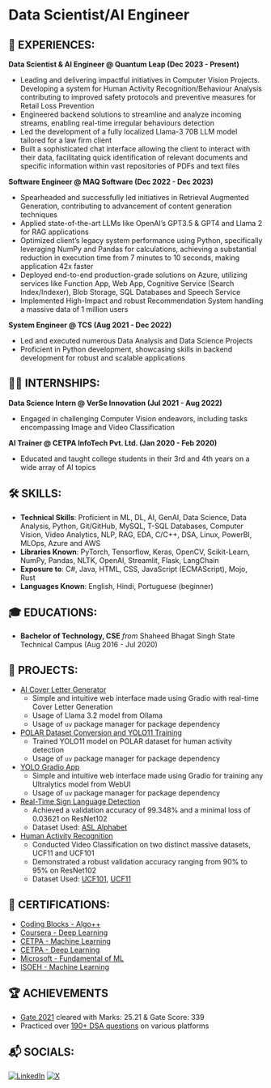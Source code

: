 # Data Scientist/AI Engineer

##  💼 EXPERIENCES:
**Data Scientist & AI Engineer @ Quantum Leap (Dec 2023 - Present)**
- Leading and delivering impactful initiatives in Computer Vision Projects. Developing a system for Human Activity Recognition/Behaviour Analysis contributing to improved safety protocols and preventive measures for Retail Loss Prevention
- Engineered backend solutions to streamline and analyze incoming streams, enabling real-time irregular behaviours detection
- Led the development of a fully localized Llama-3 70B LLM model tailored for a law firm client
- Built a sophisticated chat interface allowing the client to interact with their data, facilitating quick identification of relevant documents and specific information within vast repositories of PDFs and text files

**Software Engineer @ MAQ Software (Dec 2022 - Dec 2023)**
- Spearheaded and successfully led initiatives in Retrieval Augmented Generation, contributing to advancement of content generation techniques
- Applied state-of-the-art LLMs like OpenAI’s GPT3.5 & GPT4  and Llama 2 for RAG applications
- Optimized client’s legacy system performance using Python, specifically leveraging NumPy and Pandas for calculations, achieving a substantial reduction in execution time from 7 minutes to 10 seconds, making application 42x faster
- Deployed end-to-end production-grade solutions on Azure, utilizing services like Function App, Web App, Cognitive Service (Search Index/Indexer), Blob Storage, SQL Databases and Speech Service
- Implemented High-Impact and robust Recommendation System handling a massive data of 1 million users

**System Engineer @ TCS (Aug 2021 - Dec 2022)**
- Led and executed numerous Data Analysis and Data Science Projects
- Proficient in Python development, showcasing skills in backend development for robust and scalable applications

## 🧑‍💻 INTERNSHIPS:

**Data Science Intern @ VerSe Innovation (Jul 2021 - Aug 2022)**
- Engaged in challenging Computer Vision endeavors, including tasks encompassing Image and Video Classification

**AI Trainer @ CETPA InfoTech Pvt. Ltd. (Jan 2020 - Feb 2020)**
- Educated and taught college students in their 3rd and 4th years on a wide array of AI topics

## 🛠️ SKILLS:
- **Technical Skills**: Proficient in ML, DL, AI, GenAI, Data Science, Data Analysis, Python, Git/GitHub, MySQL, T-SQL Databases, Computer Vision, Video Analytics, NLP, RAG, EDA, C/C++, DSA, Linux, PowerBI, MLOps, Azure and AWS
- **Libraries Known**: PyTorch, Tensorflow, Keras, OpenCV, Scikit-Learn, NumPy, Pandas, NLTK, OpenAI, Streamlit, Flask, LangChain
- **Exposure to**: C#, Java, HTML, CSS, JavaScript (ECMAScript), Mojo, Rust
- **Languages Known**: English, Hindi, Portuguese (beginner)

## 🎓 EDUCATIONS:
- **Bachelor of Technology, CSE** _from_ Shaheed Bhagat Singh State Technical Campus (Aug 2016 - Jul 2020)

## 📂 PROJECTS:
- [AI Cover Letter Generator](https://github.com/ashuguptahere/cover-letter-gen)
    - Simple and intuitive web interface made using Gradio with real-time Cover Letter Generation
    - Usage of Llama 3.2 model from Ollama
    - Usage of `uv` package manager for package dependency
- [POLAR Dataset Conversion and YOLO11 Training](https://github.com/ashuguptahere/POLAR-yolo-conversion-and-train)
    - Trained YOLO11 model on POLAR dataset for human activity detection
    - Usage of `uv` package manager for package dependency
- [YOLO Gradio App](https://github.com/ashuguptahere/yolo-gradio-app)
    - Simple and intuitive web interface made using Gradio for training any Ultralytics model from WebUI
    - Usage of `uv` package manager for package dependency
- [Real-Time Sign Language Detection](https://github.com/ashuguptahere/sign-language-detection)
    - Achieved a validation accuracy of 99.348% and a minimal loss of 0.03621 on ResNet102
    - Dataset Used: [ASL Alphabet](https://www.kaggle.com/grassknoted/asl-alphabet)
- [Human Activity Recognition](https://github.com/ashuguptahere/video-classification-ucf101)
    - Conducted Video Classification on two distinct massive datasets, UCF11 and UCF101
    - Demonstrated a robust validation accuracy ranging from 90% to 95% on ResNet102
    - Dataset Used: [UCF101](https://www.kaggle.com/ashuguptahere/video-classification-ucf101), [UCF11](https://www.kaggle.com/ashuguptahere/video-classification-ucf11)

## 📜 CERTIFICATIONS:
- [Coding Blocks - Algo++](https://drive.google.com/file/d/1hiyOK3MlFXi0583gJTVbafHLXmegdTvS/view?usp=sharing)
- [Coursera - Deep Learning](https://www.coursera.org/account/accomplishments/specialization/certificate/UCE9XTXVFWEW)
- [CETPA - Machine Learning](https://drive.google.com/file/d/1mK1c-I2CtkLyqJjuNWmpbe8s171mp99e/view?usp=sharing)
- [CETPA - Deep Learning](https://drive.google.com/file/d/1T7H8U4ZWa9Rv8AQLp2j44RJvE-3HzsC-/view?usp=sharing)
- [Microsoft - Fundamental of ML](https://drive.google.com/file/d/1SSPmCUa9mdKV8BjQj_RvWyFiPn-vGKpz/view?usp=sharing)
- [ISOEH - Machine Learning](https://drive.google.com/file/d/1Pk-nYnK60L8UbcFB3BfSbxoZ3xy0Froh/view)

## 🏆 ACHIEVEMENTS
- [Gate 2021](https://drive.google.com/file/d/1ARz_BLLcELOdsD-tSp_IxuJ8UMXhP7_6/view?usp=share_link) cleared with Marks: 25.21 & Gate Score: 339
- Practiced over [190+ DSA questions](https://codolio.com/profile/ashuguptahere) on various platforms

## 📬 SOCIALS:
[![LinkedIn](https://img.shields.io/badge/LinkedIn-%230077B5.svg?logo=linkedin&logoColor=white)](https://www.linkedin.com/in/ashuguptahere) [![X](https://img.shields.io/badge/X-black.svg?logo=X&logoColor=white)](https://x.com/hey_its_ashu)
